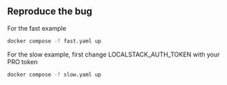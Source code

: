 ## Reproduce the bug

For the fast example

```bash
docker compose -f fast.yaml up
```

For the slow example, first change LOCALSTACK_AUTH_TOKEN with your PRO token

```bash
docker compose -f slow.yaml up
```

